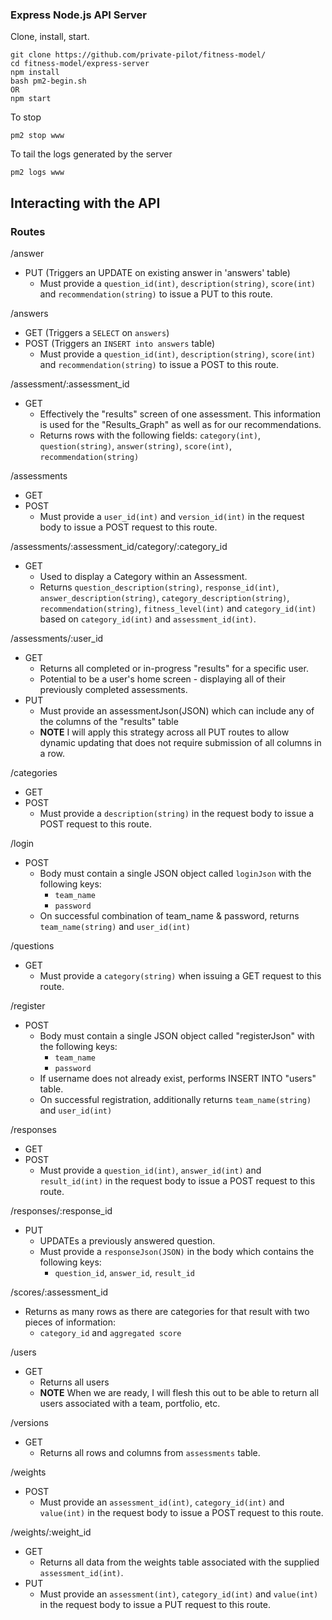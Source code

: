 ### Express Node.js API Server

Clone, install, start.
```
git clone https://github.com/private-pilot/fitness-model/
cd fitness-model/express-server
npm install
bash pm2-begin.sh
OR
npm start
```

To stop
```
pm2 stop www
```

To tail the logs generated by the server
```
pm2 logs www
```

## Interacting with the API

### Routes

/answer
  - PUT (Triggers an UPDATE on existing answer in 'answers' table)
    - Must provide a ```question_id(int)```, ```description(string)```, ```score(int)``` and ```recommendation(string)``` to issue a PUT to this route.

/answers
  - GET (Triggers a ```SELECT``` on ```answers```)
  - POST (Triggers an ```INSERT into answers``` table)
    - Must provide a ```question_id(int)```, ```description(string)```, ```score(int)``` and ```recommendation(string)``` to issue a POST to this route.

/assessment/:assessment_id
  - GET
    - Effectively the "results" screen of one assessment. This information is used for the "Results_Graph" as well as for our recommendations.
    - Returns rows with the following fields: ```category(int)```, ```question(string)```, ```answer(string)```, ```score(int)```, ```recommendation(string)```

/assessments
  - GET
  - POST
    - Must provide a ```user_id(int)``` and ```version_id(int)``` in the request body to issue a POST request to this route.

/assessments/:assessment_id/category/:category_id
  - GET
    - Used to display a Category within an Assessment.
    - Returns ```question_description(string)```, ```response_id(int)```, ```answer_description(string)```, ```category_description(string)```, ```recommendation(string)```, ```fitness_level(int)``` and ```category_id(int)``` based on ```category_id(int)``` and ```assessment_id(int)```.

/assessments/:user_id
  - GET
    - Returns all completed or in-progress "results" for a specific user.
    - Potential to be a user's home screen - displaying all of their previously completed assessments.
  - PUT
    - Must provide an assessmentJson(JSON) which can include any of the columns of the "results" table
    - **NOTE** I will apply this strategy across all PUT routes to allow dynamic updating that does not require submission of all columns in a row.

/categories
  - GET
  - POST
    - Must provide a ```description(string)``` in the request body to issue a POST request to this route.
    
/login
  - POST
    - Body must contain a single JSON object called ```loginJson``` with the following keys:
      - ```team_name```
      - ```password```
    - On successful combination of team_name & password, returns ```team_name(string)``` and ```user_id(int)```

/questions
  - GET
    - Must provide a ```category(string)``` when issuing a GET request to this route.

/register
  - POST
    - Body must contain a single JSON object called "registerJson" with the following keys:
      - ```team_name```
      - ```password```
    - If username does not already exist, performs INSERT INTO "users" table.
    - On successful registration, additionally returns ```team_name(string)``` and ```user_id(int)```

/responses
  - GET
  - POST
    - Must provide a ```question_id(int)```, ```answer_id(int)``` and ```result_id(int)``` in the request body to issue a POST request to this route.

/responses/:response_id
  - PUT
    - UPDATEs a previously answered question.
    - Must provide a ```responseJson(JSON)``` in the body which contains the following keys:
      - ```question_id```, ```answer_id```, ```result_id```

/scores/:assessment_id
  - Returns as many rows as there are categories for that result with two pieces of information:
    - ```category_id``` and ```aggregated score```

/users
  - GET
    - Returns all users
    - **NOTE** When we are ready, I will flesh this out to be able to return all users associated with a team, portfolio, etc.

/versions
  - GET
    - Returns all rows and columns from ```assessments``` table.

/weights
  - POST
    - Must provide an ```assessment_id(int)```, ```category_id(int)``` and ```value(int)``` in the request body to issue a POST request to this route.

/weights/:weight_id
  - GET
    - Returns all data from the weights table associated with the supplied ```assessment_id(int)```.
  - PUT
    - Must provide an ```assessment(int)```, ```category_id(int)``` and ```value(int)``` in the request body to issue a PUT request to this route.
